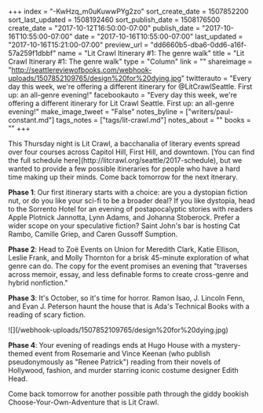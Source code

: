 +++
index = "-KwHzq_m0uKuwwPYg2zo"
sort_create_date = 1507852200
sort_last_updated = 1508192460
sort_publish_date = 1508176500
create_date = "2017-10-12T16:50:00-07:00"
publish_date = "2017-10-16T10:55:00-07:00"
date = "2017-10-16T10:55:00-07:00"
last_updated = "2017-10-16T15:21:00-07:00"
preview_url = "dd6660b5-dba6-0dd6-a16f-57a259f1dbbf"
name = "Lit Crawl Itinerary #1: The genre walk"
title = "Lit Crawl Itinerary #1: The genre walk"
type = "Column"
link = ""
shareimage = "http://seattlereviewofbooks.com/webhook-uploads/1507852109765/design%20for%20dying.jpg"
twitterauto = "Every day this week, we're offering a different itinerary for @LitCrawlSeattle. First up: an all-genre evening!"
facebookauto = "Every day this week, we're offering a different itinerary for Lit Crawl Seattle. First up: an all-genre evening!"
make_image_tweet = "False"
notes_byline = ["writers/paul-constant.md"]
tags_notes = ["tags/lit-crawl.md"]
notes_about = ""
books = ""
+++
<p class="intro">This Thursday night is Lit Crawl, a bacchanalia of literary events spread over four courses across Capitol Hill, First Hill, and downtown. [You can find the full schedule here](http://litcrawl.org/seattle/2017-schedule), but we wanted to provide a few possible itineraries for people who have a hard time making up their minds. Come back tomorrow for the next itnerary.</p>

**Phase 1**: Our first itinerary starts with a choice: are you a dystopian fiction nut, or do you like your sci-fi to be a broader deal? If you like dystopia, head to the Sorrento Hotel for an evening of postapocalyptic stories with readers Apple Plotnick Jannotta, Lynn Adams, and Johanna Stoberock. Prefer a wider scope on your speculative fiction? Saint John's bar is hosting Cat Rambo, Camille Griep, and Caren Gussoff Sumption.

**Phase 2**: Head to Zoë Events on Union for Meredith Clark, Katie Ellison, Leslie Frank, and Molly Thornton for a brisk 45-minute exploration of what genre can do. The copy for the event promises an evening that "traverses across memoir, essay, and less definable forms to create cross-genre and hybrid nonfiction."

**Phase 3**: It's October, so it's time for horror. Ramon Isao, J. Lincoln Fenn, and Evan J. Peterson haunt the house that is Ada's Technical Books with a reading of scary fiction.

<p class="image-left">![](/webhook-uploads/1507852109765/design%20for%20dying.jpg)</p>

**Phase 4**: Your evening of readings ends at Hugo House with a mystery-themed event from Rosemarie and Vince Keenan (who publish pseudonymously as "Renee Patrick") reading from their novels of Hollywood, fashion, and murder starring iconic costume designer Edith Head. 

<p class="footer">Come back tomorrow for another possible path through the giddy bookish Choose-Your-Own-Adventure that is Lit Crawl.</p>


